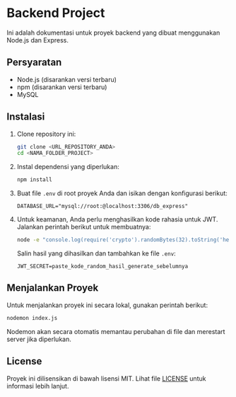 # Backend Project

Ini adalah dokumentasi untuk proyek backend yang dibuat menggunakan Node.js dan Express.

## Persyaratan

- Node.js (disarankan versi terbaru)
- npm (disarankan versi terbaru)
- MySQL

## Instalasi

1. Clone repository ini:

   ```bash
   git clone <URL_REPOSITORY_ANDA>
   cd <NAMA_FOLDER_PROJECT>
   ```

2. Instal dependensi yang diperlukan:

   ```bash
   npm install
   ```

3. Buat file `.env` di root proyek Anda dan isikan dengan konfigurasi berikut:

   ```plaintext
   DATABASE_URL="mysql://root:@localhost:3306/db_express"
   ```

4. Untuk keamanan, Anda perlu menghasilkan kode rahasia untuk JWT. Jalankan perintah berikut untuk membuatnya:

   ```bash
   node -e "console.log(require('crypto').randomBytes(32).toString('hex'))"
   ```

   Salin hasil yang dihasilkan dan tambahkan ke file `.env`:

   ```plaintext
   JWT_SECRET=paste_kode_random_hasil_generate_sebelumnya
   ```

## Menjalankan Proyek

Untuk menjalankan proyek ini secara lokal, gunakan perintah berikut:

```bash
nodemon index.js
```

Nodemon akan secara otomatis memantau perubahan di file dan merestart server jika diperlukan.

## License

Proyek ini dilisensikan di bawah lisensi MIT. Lihat file [LICENSE](LICENSE) untuk informasi lebih lanjut.
